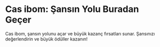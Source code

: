 # Cas ibom: Şansın Yolu Buradan Geçer


Cas ibom, şansın yolunu açar ve büyük kazanç fırsatları sunar. Şansınızı değerlendirin ve büyük ödüller kazanın!
